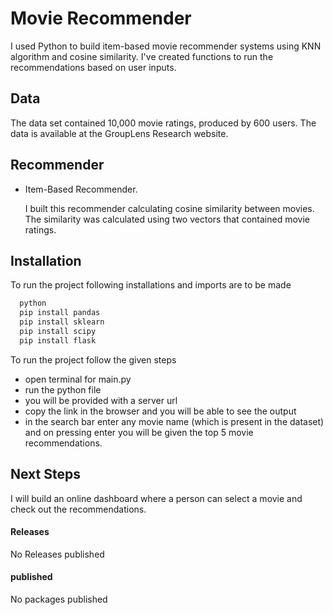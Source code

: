 # Movie Recommender

I used Python to build item-based movie recommender systems using KNN algorithm and cosine similarity. I've created functions to run the recommendations based on user inputs.

## Data

The data set contained 10,000 movie ratings, produced by 600 users. The data is available at the GroupLens Research website.

## Recommender
- Item-Based Recommender.

    I built this recommender calculating cosine similarity between movies. The similarity was calculated using two vectors that contained movie ratings.



## Installation

To run the project following installations and imports are to be made

```bash
  python 
  pip install pandas
  pip install sklearn
  pip install scipy
  pip install flask
```
  To run the project follow the given steps

  - open terminal for main.py 
  - run the python file
  - you will be provided with a server url 
  - copy the link in the browser and you will be able to see the output
  - in the search bar enter any movie name (which is present in the dataset) 
    and on pressing enter you will be given the top 5 movie recommendations.


## Next Steps

I will build an online dashboard where a person can select a movie and check out the recommendations.

#### Releases
No Releases published


#### published
No packages published
